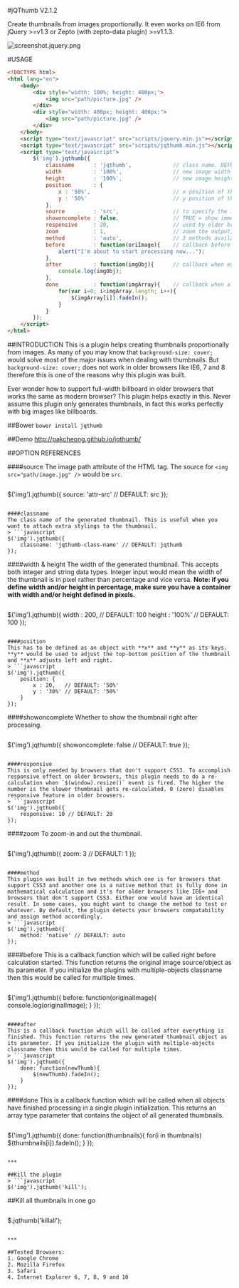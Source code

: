 #jQThumb V2.1.2

Create thumbnails from images proportionally. It even works on IE6 from jQuery >=v1.3 or Zepto (with zepto-data plugin) >=v1.1.3.

![screenshot.jquery.png](http://pakcheong.github.io/jqthumb/demo/demo.jpg)

#USAGE
```html
<!DOCTYPE html>
<html lang="en">
    <body>
        <div style="width: 100%; height: 400px;">
            <img src="path/picture.jpg" />
        </div>
        <div style="width: 400px; height: 400px;">
            <img src="path/picture.jpg" />
        </div>
    </body>
    <script type="text/javascript" src="scripts/jquery.min.js"></script>
    <script type="text/javascript" src="scripts/jqthumb.min.js"></script>
    <script type="text/javascript">
        $('img').jqthumb({
            classname      : 'jqthumb',             // class name. DEFUALT IS jqthumb
            width          : '100%',                // new image width after cropping. DEFAULT IS 100px.
            height         : '100%',                // new image height after cropping. DEFAULT IS 100px.
            position       : {
                x : '50%',                          // x position of the image. DEFAULT is 50%. 50% also means centerize the image.
                y : '50%'                           // y position of the image. DEFAULT is 50%. 50% also means centerize the image.
            },
            source         : 'src',                 // to specify the image source attribute. DEFAULT IS src.
            showoncomplete : false,                 // TRUE = show immediately after processing. FALSE = do not show it. DEFAULT IS TRUE.
            responsive     : 20,                    // used by older browsers only. 0 to disable. DEFAULT IS 20
            zoom           : 1,                     // zoom the output, 2 would double of the actual image size. DEFAULT IS 1
            method         : 'auto',                // 3 methods available: "auto", "css3" and "native". DEFAULT IS auto
            before         : function(oriImage){    // callback before each image starts processing.
                alert("I'm about to start processing now...");
            },
            after          : function(imgObj){      // callback when each image is cropped.
                console.log(imgObj);
            },
            done           : function(imgArray){    // callback when all images are cropped.
                for(var i=0; i<imgArray.length; i++){
                    $(imgArray[i]).fadeIn();
                }
            }
        });
    </script>
</html>
```

##INTRODUCTION
This is a plugin helps creating thumbnails proportionally from images. As many of you may know that `background-size: cover;` would solve most of the major issues when dealing with thumbnails. But `background-size: cover;` does not work in older browsers like IE6, 7 and 8 therefore this is one of the reasons why this plugin was built.

Ever wonder how to support full-width billboard in older browsers that works the same as modern browser? This plugin helps exactly in this. Never assume this plugin only generates thumbnails, in fact this works perfectly with big images like billboards.

##Bower
`bower install jqthumb`

##Demo
http://pakcheong.github.io/jqthumb/

##OPTION REFERENCES

####source
The image path attribute of the HTML tag. The source for `<img src="path/image.jpg" />` would be `src`.
> ```javascript
$('img').jqthumb({
    source: 'attr-src' // DEFAULT: src
});
```

####classname
The class name of the generated thumbnail. This is useful when you want to attach extra stylings to the thumbnail.
> ```javascript
$('img').jqthumb({
    classname: 'jqthumb-class-name' // DEFAULT: jqthumb
});
```

####width & height
The width of the generated thumbnail. This accepts both integer and string data types. Integer input would mean the width of the thumbnail is in pixel rather than percentage and vice versa. **Note: if you define width and/or height in percentage, make sure you have a container with width and/or height defined in pixels.**
> ```javascript
$('img').jqthumb({
    width  : 200,   // DEFAULT: 100
    height : '100%' // DEFAULT: 100
});
```

####position
This has to be defined as an object with **x** and **y** as its keys. **y** would be used to adjust the top-bottom position of the thumbnail and **x** adjusts left and right.
> ```javascript
$('img').jqthumb({
    position: {
        x : 20,   // DEFAULT: '50%'
        y : '30%' // DEFAULT: '50%'
    }
});
```

####showoncomplete
Whether to show the thumbnail right after processing.
> ```javascript
$('img').jqthumb({
    showoncomplete: false // DEFAULT: true
});
```

####responsive
This is only needed by browsers that don't support CSS3. To accomplish responsive effect on older browsers, this plugin needs to do a re-calculation when `$(window).resize()` event is fired. The higher the number is the slower thumbnail gets re-calculated. 0 (zero) disables responsive feature in older browsers.
> ```javascript
$('img').jqthumb({
    responsive: 10 // DEFAULT: 20
});
```

####zoom
To zoom-in and out the thumbnail.
> ```javascript
$('img').jqthumb({
    zoom: 3 // DEFAULT: 1
});
```

####method
This plugin was built in two methods which one is for browsers that support CSS3 and another one is a native method that is fully done in mathematical calculation and it's for older browsers like IE6+ and browsers that don't support CSS3. Either one would have an identical result. In some cases, you might want to change the method to test or whatever. By default, the plugin detects your browsers compatability and assign method accordingly.
> ```javascript
$('img').jqthumb({
    method: 'native' // DEFAULT: auto
});
```

####before
This is a callback function which will be called right before calculation started. This function returns the original image source/object as its parameter. If you initialize the plugins with multiple-objects classname then this would be called for multiple times.
> ```javascript
$('img').jqthumb({
    before: function(originalImage){
        console.log(originalImage);
    }
});
```

####after
This is a callback function which will be called after everything is finished. This function returns the new generated thumbnail object as its parameter. If you initialize the plugin with multiple-objects classname then this would be called for multiple times.
> ```javascript
$('img').jqthumb({
    done: function(newThumb){
        $(newThumb).fadeIn();
    }
});
```

####done
This is a callback function which will be called when all objects have finished processing in a single plugin initialization. This returns an array type parameter that contains the object of all generated thumbnails.
> ```javascript
$('img').jqthumb({
    done: function(thumbnails){
        for(i in thumbnails)
            $(thumbnails[i]).fadeIn();
    }
});
```

***

##Kill the plugin
> ```javascript
$('img').jqthumb('kill');
```

##Kill all thumbnails in one go
> ```javascript
$.jqthumb('killall');
```

***

##Tested Browsers:
1. Google Chrome
2. Mozilla Firefox
3. Safari
4. Internet Explorer 6, 7, 8, 9 and 10
